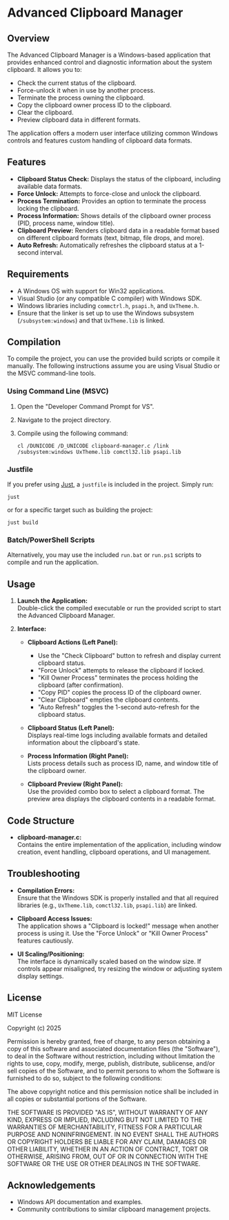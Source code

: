 # Advanced Clipboard Manager

## Overview

The Advanced Clipboard Manager is a Windows-based application that provides enhanced control and diagnostic information about the system clipboard. It allows you to:
- Check the current status of the clipboard.
- Force-unlock it when in use by another process.
- Terminate the process owning the clipboard.
- Copy the clipboard owner process ID to the clipboard.
- Clear the clipboard.
- Preview clipboard data in different formats.

The application offers a modern user interface utilizing common Windows controls and features custom handling of clipboard data formats.

## Features

- **Clipboard Status Check:** Displays the status of the clipboard, including available data formats.
- **Force Unlock:** Attempts to force-close and unlock the clipboard.
- **Process Termination:** Provides an option to terminate the process locking the clipboard.
- **Process Information:** Shows details of the clipboard owner process (PID, process name, window title).
- **Clipboard Preview:** Renders clipboard data in a readable format based on different clipboard formats (text, bitmap, file drops, and more).
- **Auto Refresh:** Automatically refreshes the clipboard status at a 1-second interval.

## Requirements

- A Windows OS with support for Win32 applications.
- Visual Studio (or any compatible C compiler) with Windows SDK.
- Windows libraries including `commctrl.h`, `psapi.h`, and `UxTheme.h`.
- Ensure that the linker is set up to use the Windows subsystem (`/subsystem:windows`) and that `UxTheme.lib` is linked.

## Compilation

To compile the project, you can use the provided build scripts or compile it manually. The following instructions assume you are using Visual Studio or the MSVC command-line tools.

### Using Command Line (MSVC)

1. Open the "Developer Command Prompt for VS".
2. Navigate to the project directory.
3. Compile using the following command:

   ```
   cl /DUNICODE /D_UNICODE clipboard-manager.c /link /subsystem:windows UxTheme.lib comctl32.lib psapi.lib
   ```

### Justfile

If you prefer using [Just](https://just.systems/), a `justfile` is included in the project. Simply run:

   ```
   just
   ```

or for a specific target such as building the project:

   ```
   just build
   ```

### Batch/PowerShell Scripts

Alternatively, you may use the included `run.bat` or `run.ps1` scripts to compile and run the application.

## Usage

1. **Launch the Application:**  
   Double-click the compiled executable or run the provided script to start the Advanced Clipboard Manager.
   
2. **Interface:**
   - **Clipboard Actions (Left Panel):**
     - Use the "Check Clipboard" button to refresh and display current clipboard status.
     - "Force Unlock" attempts to release the clipboard if locked.
     - "Kill Owner Process" terminates the process holding the clipboard (after confirmation).
     - "Copy PID" copies the process ID of the clipboard owner.
     - "Clear Clipboard" empties the clipboard contents.
     - "Auto Refresh" toggles the 1-second auto-refresh for the clipboard status.
   
   - **Clipboard Status (Left Panel):**  
     Displays real-time logs including available formats and detailed information about the clipboard's state.
   
   - **Process Information (Right Panel):**  
     Lists process details such as process ID, name, and window title of the clipboard owner.
   
   - **Clipboard Preview (Right Panel):**  
     Use the provided combo box to select a clipboard format. The preview area displays the clipboard contents in a readable format.

## Code Structure

- **clipboard-manager.c:**  
  Contains the entire implementation of the application, including window creation, event handling, clipboard operations, and UI management.

## Troubleshooting

- **Compilation Errors:**  
  Ensure that the Windows SDK is properly installed and that all required libraries (e.g., `UxTheme.lib`, `comctl32.lib`, `psapi.lib`) are linked.
  
- **Clipboard Access Issues:**  
  The application shows a "Clipboard is locked!" message when another process is using it. Use the "Force Unlock" or "Kill Owner Process" features cautiously.
  
- **UI Scaling/Positioning:**  
  The interface is dynamically scaled based on the window size. If controls appear misaligned, try resizing the window or adjusting system display settings.

## License

MIT License

Copyright (c) 2025

Permission is hereby granted, free of charge, to any person obtaining a copy
of this software and associated documentation files (the "Software"), to deal
in the Software without restriction, including without limitation the rights
to use, copy, modify, merge, publish, distribute, sublicense, and/or sell
copies of the Software, and to permit persons to whom the Software is
furnished to do so, subject to the following conditions:

The above copyright notice and this permission notice shall be included in all
copies or substantial portions of the Software.

THE SOFTWARE IS PROVIDED "AS IS", WITHOUT WARRANTY OF ANY KIND, EXPRESS OR
IMPLIED, INCLUDING BUT NOT LIMITED TO THE WARRANTIES OF MERCHANTABILITY,
FITNESS FOR A PARTICULAR PURPOSE AND NONINFRINGEMENT. IN NO EVENT SHALL THE
AUTHORS OR COPYRIGHT HOLDERS BE LIABLE FOR ANY CLAIM, DAMAGES OR OTHER
LIABILITY, WHETHER IN AN ACTION OF CONTRACT, TORT OR OTHERWISE, ARISING FROM,
OUT OF OR IN CONNECTION WITH THE SOFTWARE OR THE USE OR OTHER DEALINGS IN THE
SOFTWARE.

## Acknowledgements

- Windows API documentation and examples.
- Community contributions to similar clipboard management projects.
